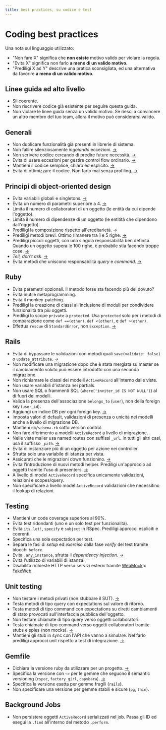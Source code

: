 ```yaml
---
title: best practices, su codice e test
---
```

# Coding best practices

Una nota sul linguaggio utilizzato:

* "Non fare X" significa che **non esiste** motivo valido per violare la regola.
* "Evita X" significa non farlo **a meno di un valido motivo**.
* "Prediligi X ad Y" descrive una pratica sconsigliata, ed una alternativa da favorire **a meno di un valido motivo**.

## Linee guida ad alto livello

* Sii coerente.
* Non riscrivere codice già esistente per seguire questa guida.
* Non violare le linee guida senza un valido motivo. Se riesci a convincere un altro membro del tuo team, allora il motivo può considerarsi valido.

## Generali

* Non duplicare funzionalità già presenti in librerie di sistema.
* Non fallire silenziosamente *ingoiando* eccezioni. [→][bp-fail-loudly]
* Non scrivere codice cercando di predire future necessità. [→][bp-yagni]
* Evita di usare eccezioni per gestire control flow ordinario. [→][bp-exceptional-exceptions]
* Mantieni il codice semplice, chiaro ed esplicito. [→][bp-simple-code]
* Evita di ottimizzare il codice. Non farlo mai senza profiling. [→][bp-profile]

[bp-fail-loudly]: http://www.codinghorror.com/blog/2007/08/whats-worse-than-crashing.html
[bp-yagni]: http://c2.com/cgi/wiki?DoTheSimplestThingThatCouldPossiblyWork
[bp-exceptional-exceptions]: http://pragmatictips.com/34
[bp-simple-code]: http://code.mumak.net/2012/02/simple-made-easy.html
[bp-profile]: http://c2.com/cgi/wiki?ProfileBeforeOptimizing

## Principi di object-oriented design

* Evita variabili globali e singletons. [→][bp-global-variables]
* Evita un numero di parametri superiore a 4. [→][bp-parameter-list]
* Limita il numero di collaboratori di un oggetto (le entità da cui dipende l'oggetto).
* Limita il numero di dipendenze di un oggetto (le entitità che dipendono dall'oggetto).
* Prediligi la composizione rispetto all'ereditarietà. [→][bp-composition]
* Prediligi metodi brevi. Ottimo rimanere tra 1 e 5 righe. [→][bp-long-method]
* Prediligi piccoli oggetti, con una singola responsabilità ben definita. Quando un oggetto supera le 100 righe, è probabile stia facendo troppe cose. [→][bp-one-responsibility]
* *Tell, don't ask*. [→][bp-tell-ask]
* Evita metodi che uniscono responsabilità *query* e *command*. [→][bp-cqrs]

[bp-global-variables]: http://stackoverflow.com/questions/484635/are-global-variables-bad
[bp-parameter-list]: http://sourcemaking.com/refactoring/long-parameter-list
[bp-composition]: http://stackoverflow.com/questions/49002/prefer-composition-over-inheritance
[bp-long-method]: http://c2.com/cgi/wiki?LongMethodSmell
[bp-one-responsibility]: http://c2.com/cgi/wiki?OneResponsibilityRule
[bp-tell-ask]: http://c2.com/cgi/wiki?TellDontAsk
[bp-cqrs]: http://en.wikipedia.org/wiki/Command%E2%80%93query_separation

## Ruby

* Evita parametri opzionali. Il metodo forse sta facendo più del dovuto?
* Evita inutile metaprogramming.
* Evita il monkey-patching.
* Prediligi la creazione di classi all'inclusione di moduli per condividere funzionalità tra più oggetti.
* Prediligi lo scope `private` a `protected`. Usa `protected` solo per i metodi di comparazione come `def ==(other)`, `def <(other)`, e `def >(other)`.
* Effettua `rescue` di `StandardError`, non `Exception`. [→][bp-standard-error]

[bp-standard-error]: http://robots.thoughtbot.com/rescue-standarderror-not-exception/

## Rails

* Evita di bypassare le validazioni con metodi quali `save(validate: false)` o `update_attribute`. [→][bp-skip-validations]
* Non modificare una migrazione dopo che è stata mergiata su master se il cambiamento voluto può essere introdotto con una seconda migrazione.
* Non richiamare le classi dei modelli `ActiveRecord` all'interno dalle viste.
* Non usare variabili d'istanza nei partials.
* Non usare SQL o frammenti SQL (`where('inviter_id IS NOT NULL')`) al di fuori dei modelli.
* Valida la presenza dell'associazione `belongs_to` (`user`), non della foreign key (`user_id`).
* Aggiungi un indice DB per ogni foreign key. [→][bp-index]
* Imposta valori di default, validazioni di presenza o unicità nei modelli anche a livello di migrazione DB.
* Mantieni `db/schema.rb` sotto version control.
* Non fare riferimento a modelli `ActiveRecord` a livello di migrazione.
* Nelle viste mailer usa named routes con suffissi `_url`. In tutti gli altri casi, usa il suffisso `_path`. [→][bp-redirects]
* Evita di instanziare più di un oggetto per azione nei controller.
* Sfrutta solo una variabile di istanza per vista.
* Assicurati che le migrazioni down funzionino. [→][bp-down-migrations]
* Evita l'introduzione di nuovi metodi helper. Prediligi un'approccio ad oggetti tramite l'uso di presenters. [→][bp-presenters]
* A livello di model `ActiveRecord` specifica unicamente validazioni, relazioni e scopes/query.
* Non specificare a livello model `ActiveRecord` validazioni che necessitino il lookup di relazioni.

[bp-skip-validations]: https://github.com/garybernhardt/do_not_want
[bp-redirects]: http://www.w3.org/Protocols/rfc2616/rfc2616-sec14.html#sec14.30
[bp-down-migrations]: http://stefanoverna.com/blog/2013/08/test-down-migrations-tip.html
[bp-presenters]: http://nicksda.apotomo.de/2011/10/rails-misapprehensions-helpers-are-shit/
[bp-index]: https://tomafro.net/2009/08/using-indexes-in-rails-index-your-associations


## Testing

* Mantieni un code coverage superiore al 90%.
* Evita test ridondanti (uno e un solo test per funzionalità).
* Evita `its`, `let!`, `specify` e `subject` in RSpec. Prediligi approcci espliciti e coerenti.
* Specifica una sola expectation per test.
* Separa le fasi di *setup* ed *exercise* dalla fase *verify* del test tramite blocchi `before`.
* Evita `.any_instance`, sfrutta il *dependency injection*. [→][bp-dependency-injection]
* Evita l'utilizzo di variabili di istanza.
* Disabilita richieste HTTP verso servizi esterni tramite [WebMock] o [FakeWeb].

[bp-dependency-injection]: http://kresimirbojcic.com/2011/11/19/dependency-injection-in-ruby.html
[WebMock]: https://github.com/bblimke/webmock
[FakeWeb]: https://github.com/chrisk/fakeweb

## Unit testing

* Non testare i metodi privati (non stubbare il SUT). [→][bp-stub-sut]
* Testa metodi di tipo query con expectations sul valore di ritorno.
* Testa metodi di tipo command con expectations su diretti cambiamenti
  di stato provocati sull'interfaccia pubblica dell'oggetto.
* Non testare chiamate di tipo query verso oggetti collaboratori.
* Testa chiamate di tipo command verso oggetti collaboratori tramite stubs e spies (non mocks). [→][bp-spies]
* Mantieni gli stub in sync con l'API che vanno a simulare. Nel farlo prediligi approcci unit rispetto a test di integrazione. [→][bp-bogus]

[bp-stub-sut]: http://robots.thoughtbot.com/don-t-stub-the-system-under-test/
[bp-spies]: http://robots.thoughtbot.com/post/159805295/spy-vs-spy
[bp-call-original]: https://www.relishapp.com/rspec/rspec-mocks/v/2-12/docs/message-expectations/calling-the-original-method
[bp-bogus]: https://www.relishaphttps://www.relishapp.com/bogus/bogus/v/0-1-4/docs/p.com/bogus/bogus/v/0-1-4/docs/

## Gemfile

* Dichiara la versione ruby da utilizzare per un progetto. [→][bp-ruby]
* Specifica la versione con `~>` per le gemme che seguono il semantic versioning (`rspec`, `factory_girl`, `capybara`). [→][bp-versions]
* Specifica la versione esatta per gemme fragili (`rails`).
* Non specificare una versione per gemme stabili e sicure (`pg`, `thin`).

[bp-ruby]: http://bundler.io/v1.3/gemfile_ruby.html
[bp-versions]: http://robots.thoughtbot.com/post/35717411108/a-healthy-bundle

## Background Jobs

* Non persistere oggetti `ActiveRecord` serializzati nel job. Passa gli ID ed esegui la `.find` all'interno del metodo `.perform`.
